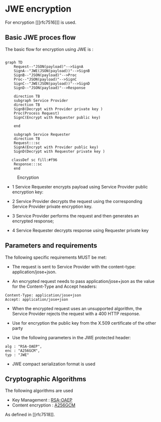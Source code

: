 # JWE encryption

 For encryption [[[rfc7516]]] is used.

## Basic JWE proces flow

The basic flow for encryption using JWE is :


```mermaid

graph TD
    Request--"JSON(payload)"-->SignA
    SignA--"JWE(JSON(payload))"-->SignB
    SignB--"JSON(payload)"-->Proc
    Proc--"JSON(payload)"-->SignC
    SignC--"JWE(JSON(payload))"-->SignD
    SignD--"JSON(payload)"-->Response

    direction TB
    subgraph Service Provider
    direction TB
    SignB(Decrypt with Provider private key )
    Proc(Process Request)
    SignC(Encrypt with Requester public key)   

    end

    subgraph Service Requester
    direction TB
    Request:::sc
    SignA(Encrypt with Provider public key)
    SignD(Decrypt with Requester private key )
	
   classDef sc fill:#f96
    Response:::sc
    end

```
<figure><figcaption>Encryption</figcaption></figure>


* 1 Service Requester encrypts payload using Service Provider public encryption key:

* 2 Service Provider decrypts the request using the corresponding Service Provider private encryption key.

* 3 Service Provider performs the request and then generates an encrypted response;

* 4 Service Requester decrypts response using Requester private key

## Parameters and requirements

The following specific requirements MUST be met:

* The request is sent to Service Provider with the content-type: application/jose+json.

* An encrypted request needs to pass application/jose+json as the value for the Content-Type and Accept headers:
```
Content-Type: application/jose+json
Accept: application/jose+json
```

* When the encrypted request uses an unsupported algorithm, the Service Provider rejects the request with a 400 HTTP response.

* Use for encryption the public key from the X.509 certificate of the other party
* Use the following parameters in the JWE protected header:
```
alg : "RSA-OAEP", 
enc : "A256GCM",
typ : "JWE"
```

* JWE compact serialization format is used

## Cryptographic Algorithms

The following algorithms are used
* Key Management : [RSA-OAEP](https://datatracker.ietf.org/doc/html/rfc7518#section-4.3)
* Content encryption : [A256GCM](https://datatracker.ietf.org/doc/html/rfc7518#section-5.3)

As defined in [[rfc7518]].
